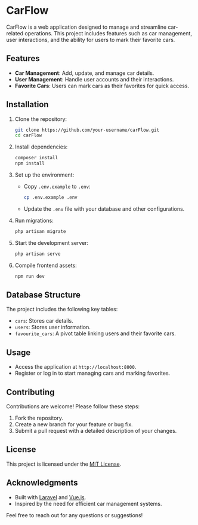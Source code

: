# CarFlow

CarFlow is a web application designed to manage and streamline car-related operations. This project includes features such as car management, user interactions, and the ability for users to mark their favorite cars.

## Features

- **Car Management**: Add, update, and manage car details.
- **User Management**: Handle user accounts and their interactions.
- **Favorite Cars**: Users can mark cars as their favorites for quick access.

## Installation

1. Clone the repository:
    ```bash
    git clone https://github.com/your-username/carFlow.git
    cd carFlow
    ```

2. Install dependencies:
    ```bash
    composer install
    npm install
    ```

3. Set up the environment:
    - Copy `.env.example` to `.env`:
      ```bash
      cp .env.example .env
      ```
    - Update the `.env` file with your database and other configurations.

4. Run migrations:
    ```bash
    php artisan migrate
    ```

5. Start the development server:
    ```bash
    php artisan serve
    ```

6. Compile frontend assets:
    ```bash
    npm run dev
    ```

## Database Structure

The project includes the following key tables:
- `cars`: Stores car details.
- `users`: Stores user information.
- `favourite_cars`: A pivot table linking users and their favorite cars.

## Usage

- Access the application at `http://localhost:8000`.
- Register or log in to start managing cars and marking favorites.

## Contributing

Contributions are welcome! Please follow these steps:
1. Fork the repository.
2. Create a new branch for your feature or bug fix.
3. Submit a pull request with a detailed description of your changes.

## License

This project is licensed under the [MIT License](LICENSE).

## Acknowledgments

- Built with [Laravel](https://laravel.com/) and [Vue.js](https://vuejs.org/).
- Inspired by the need for efficient car management systems.

Feel free to reach out for any questions or suggestions!  